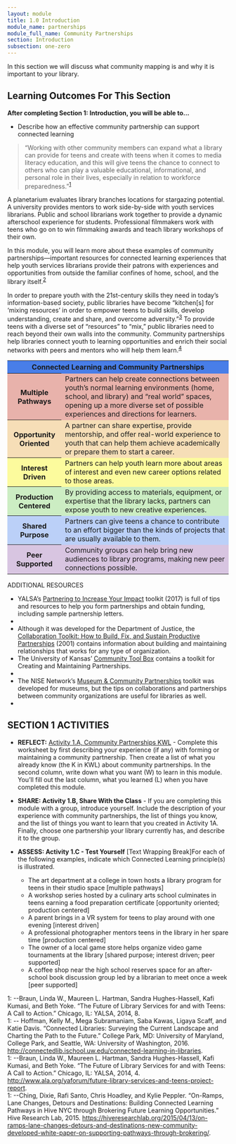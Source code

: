 ```yaml
---
layout: module
title: 1.0 Introduction
module_name: partnerships
module_full_name: Community Partnerships
section: Introduction
subsection: one-zero
---
```


In this section we will discuss what community mapping is and why it is important to your library. 

## Learning Outcomes For This Section

**After completing Section 1: Introduction, you will be able to...**
<ul class="fancy">
  <li>Describe how an effective community partnership can support connected learning </li>
</ul>

>“Working with other community members can expand what a library can provide for teens and create with teens when it comes to media literacy education, and this will give teens the chance to connect to others who can play a valuable educational, informational, and personal role in their lives, especially in relation to workforce preparedness.”<sup>[1](#fn1)</sup> 

A planetarium evaluates library branches locations for stargazing potential. A university provides mentors to work side-by-side with youth services librarians. Public and school librarians work together to provide a dynamic afterschool experience for students. Professional filmmakers work with teens who go on to win filmmaking awards and teach library workshops of their own. 

In this module, you will learn more about these examples of community partnerships—important resources for connected learning experiences that help youth services librarians provide their patrons with experiences and opportunities from outside the familiar confines of home, school, and the library itself.<sup>[2](#fn2)</sup>  

In order to prepare youth with the 21st-century skills they need in today’s information-based society, public libraries have become “kitchen[s] for ‘mixing resources’ in order to empower teens to build skills, develop understanding, create and share, and overcome adversity.”<sup>[3](#fn3)</sup> To provide teens with a diverse set of “resources” to “mix,” public libraries need to reach beyond their own walls into the community. Community partnerships help libraries connect youth to learning opportunities and enrich their social networks with peers and mentors who will help them learn.<sup>[4](#fn4)</sup> 


<table>
<tr bgcolor="#487EE8"><th colspan = "2">Connected Learning and Community Partnerships</th></tr>
<tr bgcolor="#E8B2AB"><th>Multiple Pathways</th><td>Partners can help create connections between youth’s normal learning environments (home, school, and library) and “real world” spaces, opening up a more diverse set of possible experiences and directions for learners.</td></tr>
  <tr bgcolor="#F6DEB7"><th>Opportunity Oriented</th><td>A partner can share expertise, provide mentorship, and offer real-world experience to youth that can help them achieve academically or prepare them to start a career.</td></tr>
  <tr bgcolor="#FCFB9D"><th>Interest Driven</th><td>Partners can help youth learn more about areas of interest and even new career options related to those areas.</td></tr>
<tr bgcolor="#CCEDC3"><th>Production Centered</th><td>By providing access to materials, equipment, or expertise that the library lacks, partners can expose youth to new creative experiences.</td></tr>
<tr bgcolor="#BBD0F8"><th>Shared Purpose</th><td>Partners can give teens a chance to contribute to an effort bigger than the kinds of projects that are usually available to them. </td></tr>
<tr bgcolor="#D8C5E1"><th>Peer Supported</th><td>Community groups can help bring new audiences to library programs, making new peer connections possible. </td></tr>
</table>

<div class="resources">
<span class="box-title">ADDITIONAL RESOURCES</span>
<ul>
  <li>YALSA’s <a href="http://www.ala.org/yalsa/partnering-toolkit">Partnering to Increase Your Impact</a> toolkit (2017) is full of tips and resources to help you form partnerships and obtain funding, including sample partnership letters.<li>

<li>Although it was developed for the Department of Justice, the <a href="http://www.cops.usdoj.gov/html/cd_rom/sro/FinalCDPubs/CollaborationToolkit.pdf">Collaboration Toolkit: How to Build, Fix, and Sustain Productive Partnerships</a> (2001) contains information about building and maintaining relationships that works for any type of organization.</li>

<li>The University of Kansas’ <a href="http://ctb.ku.edu/en/creating-and-maintaining-partnerships">Community Tool Box</a> contains a toolkit for Creating and Maintaining Partnerships. <li>

<li>The NISE Network’s <a href="http://nisenet.org/museum-community-partnerships">Museum & Community Partnerships</a> toolkit was developed for museums, but the tips on collaborations and partnerships between community organizations are useful for libraries as well.<li>
  </ul>
</div>

## SECTION 1 ACTIVITIES 

- **REFLECT:** [Activity 1.A, Community Partnerships KWL](https://github.com/ConnectedLib/Connected-Learning-Modules/edit/master/modules/partnerships/appendix1.md) - Complete this worksheet by first describing your experience (if any) with forming or maintaining a community partnership. Then create a list of what you already know (the K in KWL) about community partnerships. In the second column, write down what you want (W) to learn in this module. You’ll fill out the last column, what you learned (L) when you have completed this module.  

- **SHARE: Activity 1.B, Share With the Class** - If you are completing this module with a group, introduce yourself. Include the description of your experience with community partnerships, the list of things you know, and the list of things you want to learn that you created in Activity 1A. Finally, choose one partnership your library currently has, and describe it to the group. 

- **ASSESS: Activity 1.C - Test Yourself** [Text Wrapping Break]For each of the following examples, indicate which Connected Learning principle(s) is illustrated. 
    - The art department at a college in town hosts a library program for teens in their studio space [multiple pathways] 
    - A workshop series hosted by a culinary arts school culminates in teens earning a food preparation certificate [opportunity oriented; production centered] 
    - A parent brings in a VR system for teens to play around with one evening [interest driven] 
    - A professional photographer mentors teens in the library in her spare time [production centered] 
    - The owner of a local game store helps organize video game tournaments at the library [shared purpose; interest driven; peer supported] 
    - A coffee shop near the high school reserves space for an after-school book discussion group led by a librarian to meet once a week [peer supported] 

<a name="fn1">1</a>:  --Braun, Linda W., Maureen L. Hartman, Sandra Hughes-Hassell, Kafi Kumasi, and Beth Yoke. “The Future of Library Services for and with Teens: A Call to Action.” Chicago, IL: YALSA, 2014, 8. 
<br>
<a name="fn2">1</a>:  -- Hoffman, Kelly M., Mega Subramaniam, Saba Kawas, Ligaya Scaff, and Katie Davis. “Connected Libraries: Surveying the Current Landscape and Charting the Path to the Future.” College Park, MD: University of Maryland, College Park, and Seattle, WA: University of Washington, 2016. http://connectedlib.ischool.uw.edu/connected-learning-in-libraries.
<br>
<a name="fn3">1</a>:  --Braun, Linda W., Maureen L. Hartman, Sandra Hughes-Hassell, Kafi Kumasi, and Beth Yoke. “The Future of Library Services for and with Teens: A Call to Action.” Chicago, IL: YALSA, 2014, 4. http://www.ala.org/yaforum/future-library-services-and-teens-project-report.
<br>
<a name="fn4">1</a>:  --Ching, Dixie, Rafi Santo, Chris Hoadley, and Kylie Peppler. “On-Ramps, Lane Changes, Detours and Destinations: Building Connected Learning Pathways in Hive NYC through Brokering Future Learning Opportunities.” Hive Research Lab, 2015. https://hiveresearchlab.org/2015/04/13/on-ramps-lane-changes-detours-and-destinations-new-community-developed-white-paper-on-supporting-pathways-through-brokering/.
<br>
